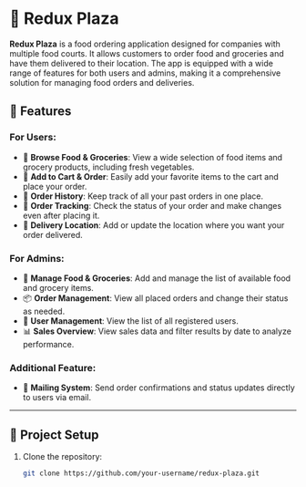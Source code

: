 # 🛒 Redux Plaza

**Redux Plaza** is a food ordering application designed for companies with multiple food courts. It allows customers to order food and groceries and have them delivered to their location. The app is equipped with a wide range of features for both users and admins, making it a comprehensive solution for managing food orders and deliveries.

## 🌟 Features

### For Users:
- 🥗 **Browse Food & Groceries**: View a wide selection of food items and grocery products, including fresh vegetables.
- 🛒 **Add to Cart & Order**: Easily add your favorite items to the cart and place your order.
- 📜 **Order History**: Keep track of all your past orders in one place.
- 🚚 **Order Tracking**: Check the status of your order and make changes even after placing it.
- 📍 **Delivery Location**: Add or update the location where you want your order delivered.

### For Admins:
- 🍲 **Manage Food & Groceries**: Add and manage the list of available food and grocery items.
- 📦 **Order Management**: View all placed orders and change their status as needed.
- 👥 **User Management**: View the list of all registered users.
- 📊 **Sales Overview**: View sales data and filter results by date to analyze performance.

### Additional Feature:
- 📧 **Mailing System**: Send order confirmations and status updates directly to users via email.

---

## 📂 Project Setup

1. Clone the repository:
   ```bash
   git clone https://github.com/your-username/redux-plaza.git
